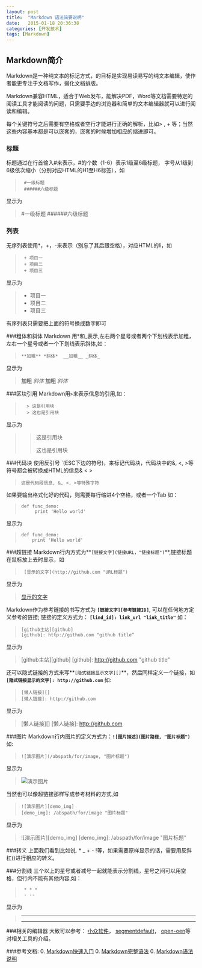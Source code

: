```yaml
---
layout: post
title:  "Markdown 语法简要说明"
date:   2015-01-18 20:36:38
categories: [开发技术]
tags: [Markdown]
---
```


## Markdown简介
Markdown是一种纯文本的标记方式，的目标是实现易读易写的纯文本编辑，使作者能更专注于文档写作，弱化文档排版。

Markdown兼容HTML，适合于Web发布，能解决PDF，Word等文档需要特定的阅读工具才能阅读的问题，只需要手边的浏览器和简单的文本编辑器就可以进行阅读和编辑。

每个关键符号之后需要有空格或者空行才能进行正确的解析，比如> , + 等；当然这些内容基本都是可以嵌套的，嵌套的时候增加相应的缩进即可。

### 标题
标题通过在行首输入#来表示，#的个数（1-6）表示1级至6级标题，
字号从1级到6级依次缩小（分别对应HTML的H1至H6标签），如

>      #一级标题   
>      ######六级标题  

显示为

> #一级标题
> ######六级标题

### 列表
无序列表使用*，+，-来表示（别忘了其后跟空格），对应HTML的li，如

>      + 项目一  
>      + 项目二  
>      + 项目三  

显示为  

>+ 项目一
>+ 项目二
>+ 项目三

有序列表只需要把上面的符号换成数字即可

###粗体和斜体
Markdown 用*和_表示,左右两个星号或者两个下划线表示加粗，左右一个星号或者一个下划线表示斜体,如：
>     **加粗** *斜体*  __加粗__ _斜体_

显示为

>**加粗** *斜体*  __加粗__ _斜体_

###区块引用
Markdown用`>`来表示信息的引用,如：

>       > 这是引用块
>       > 这也是引用块

显示为

>> 这是引用块
>> 
>> 这也是引用块

###代码块
使用反引号 `(ESC下边的符号)，来标记代码块，代码块中的&, <, >等符号都会被转换成HTML的信息&amp; &lt; &gt;

>     这是代码段信息, &, <, >等特殊字符

如果要输出格式化好的代码，则需要每行缩进4个空格，或者一个Tab
如：

>     def func_demo:
>          print 'Hello world'

显示为

>     def func_demo:
>         print 'Hello world'
		


###超链接
Markdown行内方式为**`[链接文字](链接URL，"链接标题")`**,链接标题在鼠标放上去时显示，如

>      [显示的文字](http://github.com "URL标题")

显示为

> [显示的文字](http://github.com "URL标题")

Markdown作为参考链接的书写方式为 **`[链接文字][参考链接ID]`**, 可以在任何地方定义参考的链接;
链接的定义方式为： **`[lind_id]: link_url "link_title"`**
如：

>     [github主站][github]
>     [github]: http://github.com "github title“

显示为

> [github主站][github]
[github]: http://github.com "github title"

还可以隐式链接的方式来写**`[隐式链接显示文字][]`**，然后同样定义一个链接，如
**`[隐式链接显示的文字]: http://github.com`**
如:

>
>     [懒人链接][]
>     [懒人链接]: http://github.com

显示为

> [懒人链接][]
[懒人链接]: http://github.com


###图片
Markdown行内图片的定义方式为：**`![图片描述](图片路径, "图片标题")`**
如:

>     ![演示图片](/abspath/for/image, "图片标题")

显示为

> ![演示图片](/abspath/for/image, "图片标题")

当然也可以像超链接那样写成参考材料的方式,如

>     ![演示图片][demo_img]
>     [demo_img]: /abspath/for/image "图片标题"

显示为

> ![演示图片][demo_img]
[demo_img]: /abspath/for/image "图片标题"


###转义
上面我们看到比如说. * _ + - !等，如果需要原样显示的话，需要用反斜杠(\)进行相应的转义。

###分割线
三个以上的星号或者减号一起就能表示分割线，星号之间可以用空格，但行内不能有其他内容,如：

>      * * *   
>      - --   

显示为

> ** *   
> - --   

###相关的编辑器
大致可以参考：
[小众软件](http://www.appinn.com/markdown-tools/)，
[segmentdefault](http://segmentfault.com/a/1190000000506986)，
[open-oen](http://www.open-open.com/news/view/1be6464)等对相关工具的介绍。


###参考文档:
0. [Markdown快速入门][1]
0. [Markdown完整语法][2]
0. [Markdown语法说明][3]

[1]: http://wowubuntu.com/markdown/basic.html  "Markdown快速入门" 
[2]: http://wowubuntu.com/markdown/  "Markdown完整语法" 
[3]: http://www.markdown.cn/ "Markdown语法说明"

